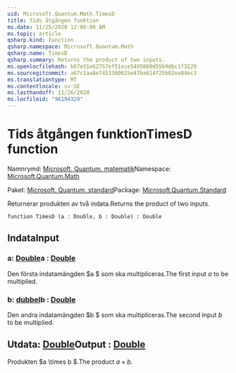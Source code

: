 ```yaml
---
uid: Microsoft.Quantum.Math.TimesD
title: Tids åtgången funktion
ms.date: 11/25/2020 12:00:00 AM
ms.topic: article
qsharp.kind: function
qsharp.namespace: Microsoft.Quantum.Math
qsharp.name: TimesD
qsharp.summary: Returns the product of two inputs.
ms.openlocfilehash: b67e31e62757ef51ece5495860d55b9dbc1f3120
ms.sourcegitcommit: a87c1aa8e7453360025e47ba614f25b02ea84ec3
ms.translationtype: MT
ms.contentlocale: sv-SE
ms.lasthandoff: 11/26/2020
ms.locfileid: "96194329"
---
```

# <a name="timesd-function"></a><span data-ttu-id="a8f7a-102">Tids åtgången funktion</span><span class="sxs-lookup"><span data-stu-id="a8f7a-102">TimesD function</span></span>

<span data-ttu-id="a8f7a-103">Namnrymd: [Microsoft. Quantum. matematik](xref:Microsoft.Quantum.Math)</span><span class="sxs-lookup"><span data-stu-id="a8f7a-103">Namespace: [Microsoft.Quantum.Math](xref:Microsoft.Quantum.Math)</span></span>

<span data-ttu-id="a8f7a-104">Paket: [Microsoft. Quantum. standard](https://nuget.org/packages/Microsoft.Quantum.Standard)</span><span class="sxs-lookup"><span data-stu-id="a8f7a-104">Package: [Microsoft.Quantum.Standard](https://nuget.org/packages/Microsoft.Quantum.Standard)</span></span>


<span data-ttu-id="a8f7a-105">Returnerar produkten av två indata.</span><span class="sxs-lookup"><span data-stu-id="a8f7a-105">Returns the product of two inputs.</span></span>

```qsharp
function TimesD (a : Double, b : Double) : Double
```


## <a name="input"></a><span data-ttu-id="a8f7a-106">Indata</span><span class="sxs-lookup"><span data-stu-id="a8f7a-106">Input</span></span>

### <a name="a--double"></a><span data-ttu-id="a8f7a-107">a: [Double](xref:microsoft.quantum.lang-ref.double)</span><span class="sxs-lookup"><span data-stu-id="a8f7a-107">a : [Double](xref:microsoft.quantum.lang-ref.double)</span></span>

<span data-ttu-id="a8f7a-108">Den första indatamängden $a $ som ska multipliceras.</span><span class="sxs-lookup"><span data-stu-id="a8f7a-108">The first input $a$ to be multiplied.</span></span>


### <a name="b--double"></a><span data-ttu-id="a8f7a-109">b: [dubbel](xref:microsoft.quantum.lang-ref.double)</span><span class="sxs-lookup"><span data-stu-id="a8f7a-109">b : [Double](xref:microsoft.quantum.lang-ref.double)</span></span>

<span data-ttu-id="a8f7a-110">Den andra indatamängden $b $ som ska multipliceras.</span><span class="sxs-lookup"><span data-stu-id="a8f7a-110">The second input $b$ to be multiplied.</span></span>



## <a name="output--double"></a><span data-ttu-id="a8f7a-111">Utdata: [Double](xref:microsoft.quantum.lang-ref.double)</span><span class="sxs-lookup"><span data-stu-id="a8f7a-111">Output : [Double](xref:microsoft.quantum.lang-ref.double)</span></span>

<span data-ttu-id="a8f7a-112">Produkten $a \times b $.</span><span class="sxs-lookup"><span data-stu-id="a8f7a-112">The product $a \times b$.</span></span>